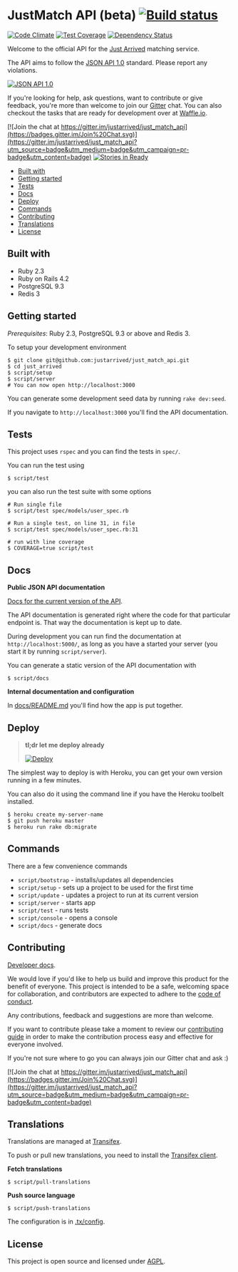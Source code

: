# JustMatch API (beta) [![Build status](https://circleci.com/gh/justarrived/just_match_api.svg?style=shield)](https://circleci.com/gh/justarrived/just_match_api)

[![Code Climate](https://codeclimate.com/github/justarrived/just_match_api/badges/gpa.svg)](https://codeclimate.com/github/justarrived/just_match_api) [![Test Coverage](https://codeclimate.com/github/justarrived/just_match_api/badges/coverage.svg)](https://codeclimate.com/github/justarrived/just_match_api/coverage) [![Dependency Status](https://gemnasium.com/justarrived/just_match_api.svg)](https://gemnasium.com/justarrived/just_match_api)


Welcome to the official API for the [Just Arrived](https://app.justarrived.se/) matching service.

The API aims to follow the [JSON API 1.0](http://jsonapi.org/) standard. Please report any violations.

[![JSON API 1.0](https://img.shields.io/badge/JSON%20API-1.0-lightgrey.svg)](http://jsonapi.org/)

If you're looking for help, ask questions, want to contribute or give feedback, you're more than welcome to join our [Gitter](https://gitter.im/justarrived/just_match_api) chat. You can also checkout the tasks that are ready for development over at [Waffle.io](http://waffle.io/justarrived/just_match_api).

[![Join the chat at https://gitter.im/justarrived/just_match_api](https://badges.gitter.im/Join%20Chat.svg)](https://gitter.im/justarrived/just_match_api?utm_source=badge&utm_medium=badge&utm_campaign=pr-badge&utm_content=badge) [![Stories in Ready](https://badge.waffle.io/justarrived/just_match_api.png?label=ready&title=Ready)](http://waffle.io/justarrived/just_match_api)


* [Built with](#built-with)
* [Getting started](#getting-started)
* [Tests](#tests)
* [Docs](#docs)
* [Deploy](#deploy)
* [Commands](#commands)
* [Contributing](#contributing)
* [Translations](#translations)
* [License](#license)

## Built with

* Ruby 2.3
* Ruby on Rails 4.2
* PostgreSQL 9.3
* Redis 3

## Getting started

_Prerequisites_: Ruby 2.3, PostgreSQL 9.3 or above and Redis 3.

To setup your development environment

```
$ git clone git@github.com:justarrived/just_match_api.git
$ cd just_arrived
$ script/setup
$ script/server
# You can now open http://localhost:3000
```

You can generate some development seed data by running `rake dev:seed`.

If you navigate to `http://localhost:3000` you'll find the API documentation.

## Tests

This project uses `rspec` and you can find the tests in `spec/`.

You can run the test using

```
$ script/test
```

you can also run the test suite with some options

```
# Run single file
$ script/test spec/models/user_spec.rb

# Run a single test, on line 31, in file
$ script/test spec/models/user_spec.rb:31

# run with line coverage
$ COVERAGE=true script/test
```

## Docs

__Public JSON API documentation__

[Docs for the current version of the API](https://api.justarrived.se/).

The API documentation is generated right where the code for that particular endpoint is.
That way the documentation is kept up to date.

During development you can run find the documentation at `http://localhost:5000/`, as long as you have a started your server (you start it by running `script/server`).

You can generate a static version of the API documentation with

```
$ script/docs
```

__Internal documentation and configuration__

In [docs/README.md](docs/README.md) you'll find how the app is put together.

## Deploy

> __tl;dr let me deploy already__
>
> [![Deploy](https://www.herokucdn.com/deploy/button.svg)](https://heroku.com/deploy?template=https://github.com/justarrived/just_match_api)


The simplest way to deploy is with Heroku, you can get your own version running in a few minutes.

You can also do it using the command line if you have the Heroku toolbelt installed.

```
$ heroku create my-server-name
$ git push heroku master
$ heroku run rake db:migrate
```

## Commands

There are a few convenience commands

* `script/bootstrap` - installs/updates all dependencies
* `script/setup` - sets up a project to be used for the first time
* `script/update` - updates a project to run at its current version
* `script/server` - starts app
* `script/test` - runs tests
* `script/console` - opens a console
* `script/docs` - generate docs

## Contributing

[Developer docs](docs/README.md).

We would love if you'd like to help us build and improve this product for the
benefit of everyone. This project is intended to be a safe, welcoming space for collaboration, and contributors are expected to adhere to the [code of conduct](CODE_OF_CONDUCT.md).

Any contributions, feedback and suggestions are more than welcome.

If you want to contribute please take a moment to review our [contributing guide](CONTRIBUTING.md) in order to make the contribution process easy and effective for everyone involved.

If you're not sure where to go you can always join our Gitter chat and ask :)

[![Join the chat at https://gitter.im/justarrived/just_match_api](https://badges.gitter.im/Join%20Chat.svg)](https://gitter.im/justarrived/just_match_api?utm_source=badge&utm_medium=badge&utm_campaign=pr-badge&utm_content=badge)

## Translations

Translations are managed at [Transifex](https://www.transifex.com/justarrived/justmatch-api).

To push or pull new translations, you need to install the [Transifex client](http://docs.transifex.com/client/setup/).

__Fetch translations__

```
$ script/pull-translations
```

__Push source language__

```
$ script/push-translations
```

The configuration is in [.tx/config](.tx/config).

## License

This project is open source and licensed under [AGPL](LICENSE.txt).
